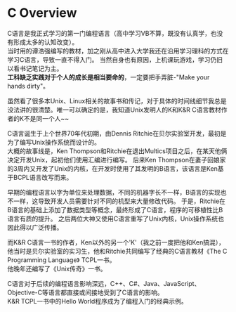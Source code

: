 # C Overview

C语言是我正式学习的第一门编程语言（高中学习VB不算，既没有认真学，也没有形成太多的认知改变）。<br>
当时用的谭浩强编写的教材，加之刚从高中进入大学我还在沿用学习理科的方式在学习C语言，导致一直不得入门。
当然自身也有原因，上机课玩游戏，学习仍旧以看书记笔记为主。<br>
**工科缺乏实践对于个人的成长是相当要命的**，一定要把手弄脏-"Make your hands dirty"。

虽然看了很多本Unix、Linux相关的故事书和传记，对于具体的时间线细节我总是没法讲的很清楚。唯一可以确定的是，我知道Unix发明人的K和K&R C语言教材作者的K不是同一个人~~<br>

C语言诞生于上个世界70年代初期，由Dennis Ritchie在贝尔实验室开发，最初是为了编写Unix操作系统而设计的。<br>
大概的故事线是，Ken Thompson和Ritchie在退出Multics项目之后，在某天他俩决定开发Unix，起初他们使用汇编进行编写。
后来Ken Thompson在妻子回娘家的3周内又开发了Unix的内核，在开发时使用了其发明的B语言，该语言是Ken基于BCPL语言改写而来。

早期的编程语言以字为单位来处理数据，不同的机器字长不一样，B语言的实现也不一样，这导致开发人员需要针对不同的机型来大量修改代码。
于是，Ritchie在B语言的基础上添加了数据类型等概念，最终形成了C语言，程序的可移植性比B语言有质的提升。
之后两位大神又使用C语言重写了Unix内核，Unix操作系统也因此得以广泛传播。<br>

而K&R C语言一书的作者，Ken以外的另一个'K'（我之前一度把他和Ken搞混），他当时是贝尔实验室的实习生，他和Ritchie共同编写了经典的C语言教材《The C Programming Language》 TCPL一书。<br>
他晚年还编写了《Unix传奇》一书。

C语言对于后续的编程语言影响深远，C++、C#、Java、JavaScript、Objective-C等语言都直接或间接地受到了C语言的影响。<br>
K&R TCPL一书中的Hello World程序成为了编程入门的经典示例。<br>